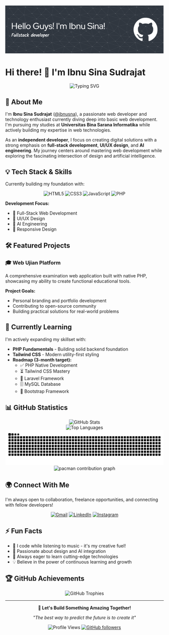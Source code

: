 ![Header](github-header-image.png)

# Hi there! 👋 I'm Ibnu Sina Sudrajat

<div align="center">
  <img src="https://readme-typing-svg.herokuapp.com?font=Fira+Code&pause=1000&color=36BCF7&center=true&vCenter=true&width=435&lines=Web+Developer+%26+Tech+Enthusiast;Building+Digital+Solutions;Always+Learning+New+Technologies" alt="Typing SVG" />
</div>

## 🧠 About Me

I'm **Ibnu Sina Sudrajat** ([@ibnusna](https://github.com/ibnusna)), a passionate web developer and technology enthusiast currently diving deep into basic web development. I'm pursuing my studies at **Universitas Bina Sarana Informatika** while actively building my expertise in web technologies.

As an **independent developer**, I focus on creating digital solutions with a strong emphasis on **full-stack development**, **UI/UX design**, and **AI engineering**. My journey centers around mastering web development while exploring the fascinating intersection of design and artificial intelligence.

## 💡 Tech Stack & Skills

Currently building my foundation with:

<div align="center">
  
![HTML5](https://img.shields.io/badge/HTML5-E34F26?style=for-the-badge&logo=html5&logoColor=white)
![CSS3](https://img.shields.io/badge/CSS3-1572B6?style=for-the-badge&logo=css3&logoColor=white)
![JavaScript](https://img.shields.io/badge/JavaScript-F7DF1E?style=for-the-badge&logo=javascript&logoColor=black)
![PHP](https://img.shields.io/badge/PHP-777BB4?style=for-the-badge&logo=php&logoColor=white)

</div>

**Development Focus:**

- 🎯 Full-Stack Web Development
- 🎨 UI/UX Design
- 🤖 AI Engineering
- 📱 Responsive Design

## 🛠 Featured Projects

### 🎓 Web Ujian Platform

A comprehensive examination web application built with native PHP, showcasing my ability to create functional educational tools.

**Project Goals:**

- Personal branding and portfolio development
- Contributing to open-source community
- Building practical solutions for real-world problems

## 🌱 Currently Learning

I'm actively expanding my skillset with:

- **PHP Fundamentals** - Building solid backend foundation
- **Tailwind CSS** - Modern utility-first styling
- **Roadmap (3-month target):**
  - ✅ PHP Native Development
  - ⏳ Tailwind CSS Mastery
  - 🎯 Laravel Framework
  - 🗄️ MySQL Database
  - 📱 Bootstrap Framework

## 📊 GitHub Statistics

<div align="center">
  <img src="https://github-readme-stats.vercel.app/api?username=ibnusna&show_icons=true&theme=radical&hide=stars,commits,prs,issues" alt="GitHub Stats" />
</div>

<div align="center">
  <img src="https://github-readme-stats.vercel.app/api/top-langs/?username=ibnusna&layout=compact&theme=radical" alt="Top Languages" />
</div>


<div align="center">

<img src="https://raw.githubusercontent.com/ibnusna/ibnusna/output/snake.svg" alt="Snake animation" />


<picture>

  <source media="(prefers-color-scheme: dark)" srcset="https://raw.githubusercontent.com/ibnusna/ibnusna/output/pacman-contribution-graph-dark.svg">
  <source media="(prefers-color-scheme: light)" srcset="https://raw.githubusercontent.com/ibnusna/ibnusna/output/pacman-contribution-graph.svg">
  <img alt="pacman contribution graph" src="https://raw.githubusercontent.com/ibnusna/ibnusna/output/pacman-contribution-graph.svg">
</picture>

</div>

## 🌍 Connect With Me

I'm always open to collaboration, freelance opportunities, and connecting with fellow developers!

<div align="center">
  
[![Gmail](https://img.shields.io/badge/Gmail-D14836?style=for-the-badge&logo=gmail&logoColor=white)](mailto:ibnusinasudrajat@gmail.com)
[![LinkedIn](https://img.shields.io/badge/LinkedIn-0077B5?style=for-the-badge&logo=linkedin&logoColor=white)](https://linkedin.com/in/ibnusna)
[![Instagram](https://img.shields.io/badge/Instagram-E4405F?style=for-the-badge&logo=instagram&logoColor=white)](https://instagram.com/ibnu.sna_)

</div>

## ⚡ Fun Facts

- 🎵 I code while listening to music - it's my creative fuel!
- 🎨 Passionate about design and AI integration
- 🚀 Always eager to learn cutting-edge technologies
- 💡 Believe in the power of continuous learning and growth

## 🏆 GitHub Achievements

<div align="center">
  <img src="https://github-profile-trophy.vercel.app/?username=ibnusna&theme=radical&no-frame=false&no-bg=false&margin-w=4" alt="GitHub Trophies" />
</div>

---

<div align="center">
  
**💬 Let's Build Something Amazing Together!**

_"The best way to predict the future is to create it"_

![Profile Views](https://komarev.com/ghpvc/?username=ibnusna&color=brightgreen&style=flat)
[![GitHub followers](https://img.shields.io/github/followers/ibnusna?style=social)](https://github.com/ibnusna)

</div>
